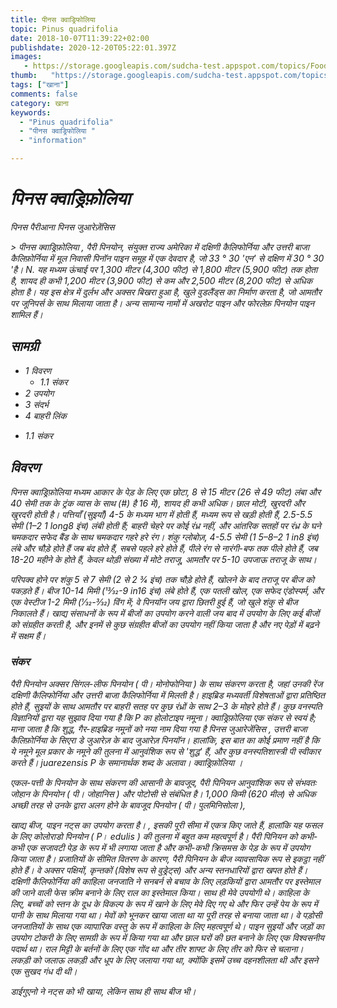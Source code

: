 ```yaml
---
title: पीनस क्वाड्रिफोलिया 
topic: Pinus quadrifolia
date: 2018-10-07T11:39:22+02:00
publishdate: 2020-12-20T05:22:01.397Z
images: 
   - https://storage.googleapis.com/sudcha-test.appspot.com/topics/Food/pinus_quadrifolia/1.jpeg
thumb:   "https://storage.googleapis.com/sudcha-test.appspot.com/topics/Food/pinus_quadrifolia/thumb.jpeg"
tags: ["खाना"]
comments: false
category: खाना
keywords: 
  - "Pinus quadrifolia"
  - "पीनस क्वाड्रिफोलिया "
  - "information"

---
```

<h1> <i> पिनस क्वाड्रिफ़ोलिया </i> </h1> <p> </p> <p> <i> पिनस पैरीआना </i> <i> पिनस जुआरेज़ेंसिस </p> </p> <p> > <i> पीनस क्वाड्रिफ़ोलिया </i>, पैरी पिनयोन, संयुक्त राज्य अमेरिका में दक्षिणी कैलिफोर्निया और उत्तरी बाजा कैलिफ़ोर्निया में मूल निवासी पिनॉन पाइन समूह में एक देवदार है, जो 33 ° 30 'एन' से दक्षिण में 30 ° 30 'है। N. यह मध्यम ऊंचाई पर 1,300 मीटर (4,300 फीट) से 1,800 मीटर (5,900 फीट) तक होता है, शायद ही कभी 1,200 मीटर (3,900 फीट) से कम और 2,500 मीटर (8,200 फीट) से अधिक होता है। यह इस क्षेत्र में दुर्लभ और अक्सर बिखरा हुआ है, खुले वुडलैंड्स का निर्माण करता है, जो आमतौर पर जूनिपर्स के साथ मिलाया जाता है। अन्य सामान्य नामों में अखरोट पाइन और फोरलेफ़ पिनयोन पाइन शामिल हैं। </p> <h2> सामग्री </h2> <ul> <li> 1 विवरण <ul> <li> 1.1 संकर </li> </ul> </li > <li> 2 उपयोग </li> <li> 3 संदर्भ </li> <li> 4 बाहरी लिंक </li> </ul> <ul> <li> 1.1 संकर </li> </ul> <h2> विवरण </h2> <p> <i> पिनस क्वाड्रिफ़ोलिया </i> मध्यम आकार के पेड़ के लिए एक छोटा, 8 से 15 मीटर (26 से 49 फीट) लंबा और 40 सेमी तक के ट्रंक व्यास के साथ (#) है 16 में), शायद ही कभी अधिक। छाल मोटी, खुरदरी और खुरदरी होती है। पत्तियाँ (सुइयाँ) 4-5 के मध्यम भाग में होती हैं, मध्यम रूप से खड़ी होती हैं, 2.5-5.5 सेमी (1–2 1 long8 इंच) लंबी होती हैं; बाहरी चेहरे पर कोई रंध्र नहीं, और आंतरिक सतहों पर रंध्र के घने चमकदार सफेद बैंड के साथ चमकदार गहरे हरे रंग। शंकु ग्लोबोज़, 4-5.5 सेमी (1 5–8–2 1 in8 इंच) लंबे और चौड़े होते हैं जब बंद होते हैं, सबसे पहले हरे होते हैं, पीले रंग से नारंगी-बफ तक पीले होते हैं, जब 18-20 महीने के होते हैं, केवल थोड़ी संख्या में मोटे तराजू, आमतौर पर 5-10 उपजाऊ तराजू के साथ। </p> <p> परिपक्व होने पर शंकु 5 से 7 सेमी (2 से 2 3⁄4 इंच) तक चौड़े होते हैं, खोलने के बाद तराजू पर बीज को पकड़ते हैं। बीज 10-14 मिमी (13⁄32-9 in16 इंच) लंबे होते हैं, एक पतली खोल, एक सफेद एंडोस्पर्म, और एक वेस्टीज 1-2 मिमी (1⁄32-3⁄32) विंग में; वे पिनयॉन जय द्वारा छितरी हुई हैं, जो खुले शंकु से बीज निकालते हैं। खाद्य संसाधनों के रूप में बीजों का उपयोग करने वाली जय बाद में उपयोग के लिए कई बीजों को संग्रहीत करती है, और इनमें से कुछ संग्रहीत बीजों का उपयोग नहीं किया जाता है और नए पेड़ों में बढ़ने में सक्षम हैं। </p> <h3> संकर </h3 > <p> पैरी पिनयोन अक्सर सिंगल-लीफ पिनयोन (<i> पी। मोनोफोनिया </i>) के साथ संकरण करता है, जहां उनकी रेंज दक्षिणी कैलिफोर्निया और उत्तरी बाजा कैलिफोर्निया में मिलती है। हाइब्रिड मध्यवर्ती विशेषताओं द्वारा प्रतिष्ठित होते हैं, सुइयों के साथ आमतौर पर बाहरी सतह पर कुछ रंध्रों के साथ 2–3 के मोहरे होते हैं। कुछ वनस्पति विज्ञानियों द्वारा यह सुझाव दिया गया है कि <i> P का होलोटाइप नमूना। क्वाड्रिफ़ोलिया </i> एक संकर से स्वयं है; माना जाता है कि शुद्ध, गैर-हाइब्रिड नमूनों को नया नाम दिया गया है <i> पिनस जुआरेजेंसिस </i>, उत्तरी बाजा कैलिफ़ोर्निया के सिएरा डे जुआरेज़ के बाद जुआरेज़ पिनयॉन। हालांकि, इस बात का कोई प्रमाण नहीं है कि ये नमूने मूल प्रकार के नमूने की तुलना में आनुवंशिक रूप से 'शुद्ध' हैं, और कुछ वनस्पतिशास्त्री <i> पी स्वीकार करते हैं। juarezensis </i> <i> P के समानार्थक शब्द के अलावा। क्वाड्रिफ़ोलिया </i>। </p> <p> एकल-पत्ती के पिनयोन के साथ संकरण की आसानी के बावजूद, पैरी पिनियन आनुवांशिक रूप से संभवतः जोहान के पिनयोन (<i> पी। जोहानिस </i>) और पोटोसी से संबंधित है। 1,000 किमी (620 मील) से अधिक अच्छी तरह से उनके द्वारा अलग होने के बावजूद पिनयोन (<i> पी। पुलमिनिसोला </i>), </h2> <p> खाद्य बीज, पाइन नट्स का उपयोग करता है। , इसकी पूरी सीमा में एकत्र किए जाते हैं, हालांकि यह फसल के लिए कोलोराडो पिनयोन (<i> P। edulis </i>) की तुलना में बहुत कम महत्वपूर्ण है। पैरी पिनियन को कभी-कभी एक सजावटी पेड़ के रूप में भी लगाया जाता है और कभी-कभी क्रिसमस के पेड़ के रूप में उपयोग किया जाता है। प्रजातियों के सीमित वितरण के कारण, पैरी पिनियन के बीज व्यावसायिक रूप से इकट्ठा नहीं होते हैं। वे अक्सर पक्षियों, कृन्तकों (विशेष रूप से वुड्रेट्स) और अन्य स्तनधारियों द्वारा खपत होते हैं। दक्षिणी कैलिफोर्निया की काहिला जनजाति ने सनबर्न से बचाव के लिए लड़कियों द्वारा आमतौर पर इस्तेमाल की जाने वाली फेस क्रीम बनाने के लिए राल का इस्तेमाल किया। साथ ही मेवे उपयोगी थे। काहिला के लिए, बच्चों को स्तन के दूध के विकल्प के रूप में खाने के लिए मेवे दिए गए थे और फिर उन्हें पेय के रूप में पानी के साथ मिलाया गया था। मेवों को भूनकर खाया जाता था या पूरी तरह से बनाया जाता था। वे पड़ोसी जनजातियों के साथ एक व्यापारिक वस्तु के रूप में काहिला के लिए महत्वपूर्ण थे। पाइन सुइयों और जड़ों का उपयोग टोकरी के लिए सामग्री के रूप में किया गया था और छाल घरों की छत बनाने के लिए एक विश्वसनीय पदार्थ था। राल मिट्टी के बर्तनों के लिए एक गोंद था और तीर शाफ्ट के लिए तीर को फिर से चलाना। लकड़ी को जलाऊ लकड़ी और धूप के लिए जलाया गया था, क्योंकि इसमें उच्च दहनशीलता थी और इसने एक सुखद गंध दी थी। </p> <p> डाईगुएनो ने नट्स को भी खाया, लेकिन साथ ही साथ बीज भी। </p> 